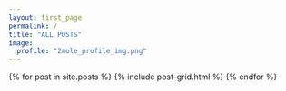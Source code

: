 ```yaml
---
layout: first_page
permalink: /
title: "ALL POSTS"
image:
  profile: "2mole_profile_img.png"
---
```


<div class="tiles">
{% for post in site.posts %}
	{% include post-grid.html %}
{% endfor %}
</div><!-- /.tiles -->
